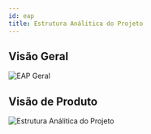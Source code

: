```yaml
---
id: eap
title: Estrutura Análitica do Projeto
---
```


## Visão Geral
![EAP Geral](https://fga-eps-mds.github.io/2018.2-ComexStat/img/eap_geral.jpg)

## Visão de Produto
![Estrutura Análitica do Projeto](https://fga-eps-mds.github.io/2018.2-ComexStat/img/EAP.png)
